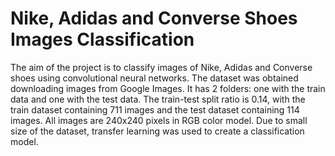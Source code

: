 # Nike, Adidas and Converse Shoes Images Classification
The aim of the project is to classify images of Nike, Adidas and Converse shoes using convolutional neural networks. 
The dataset was obtained  downloading images from Google Images. It has 2 folders: one with the train data and one with the test data. The train-test split ratio is 0.14, with the train dataset containing 711 images and the test dataset containing 114 images. All images are 240x240 pixels in RGB color model.
Due to small size of the dataset, transfer learning was used to create a classification model.
